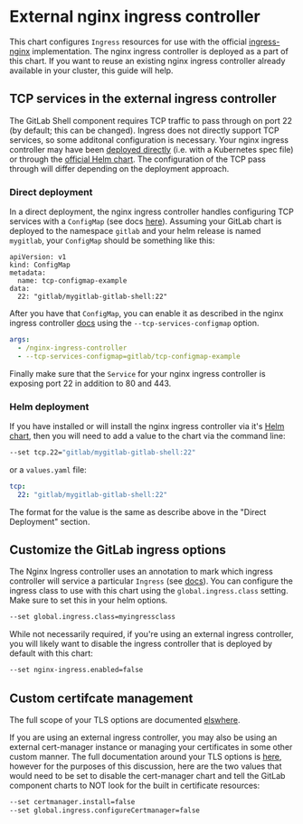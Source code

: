 # External nginx ingress controller

This chart configures `Ingress` resources for use with the official
[ingress-nginx](https://github.com/kubernetes/ingress-nginx) implementation. The
nginx ingress controller is deployed as a part of this chart. If you want to
reuse an existing nginx ingress controller already available in your cluster,
this guide will help.

## TCP services in the external ingress controller

The GitLab Shell component requires TCP traffic to pass through on
port 22 (by default; this can be changed). Ingress does not directly support TCP services, so some additonal configuration is necessary. Your nginx ingress controller may have been [deployed directly](https://github.com/kubernetes/ingress-nginx/blob/master/docs/deploy/index.md) (i.e. with a Kubernetes spec file) or through the [official Helm chart](https://github.com/helm/charts/tree/master/stable/nginx-ingress). The configuration of the TCP pass through will differ depending on the deployment approach.

### Direct deployment

In a direct deployment, the nginx ingress controller handles configuring TCP services with a
`ConfigMap` (see docs [here](https://github.com/kubernetes/ingress-nginx/blob/master/docs/user-guide/exposing-tcp-udp-services.md)).
Assuming your GitLab chart is deployed to the namespace `gitlab` and your helm
release is named `mygitlab`, your `ConfigMap` should be something like this:

```
apiVersion: v1
kind: ConfigMap
metadata:
  name: tcp-configmap-example
data:
  22: "gitlab/mygitlab-gitlab-shell:22"
```

After you have that `ConfigMap`, you can enable it as described in the nginx
ingress controller [docs](https://github.com/kubernetes/ingress-nginx/blob/master/docs/user-guide/exposing-tcp-udp-services.md)
using the `--tcp-services-configmap` option.

```yaml
args:
  - /nginx-ingress-controller
  - --tcp-services-configmap=gitlab/tcp-configmap-example
```

Finally make sure that the `Service` for your nginx ingress controller is exposing
port 22 in addition to 80 and 443.

### Helm deployment

If you have installed or will install the nginx ingress controller via it's [Helm chart](https://github.com/helm/charts/tree/master/stable/nginx-ingress), then you will need to add a value to the chart via the command line:

```bash
--set tcp.22="gitlab/mygitlab-gitlab-shell:22"
```

or a `values.yaml` file:

```yaml
tcp:
  22: "gitlab/mygitlab-gitlab-shell:22"
```

The format for the value is the same as describe above in the "Direct Deployment" section.

## Customize the GitLab ingress options

The Nginx Ingress controller uses an annotation to mark which ingress controller
will service a particular `Ingress` (see [docs](https://github.com/kubernetes/ingress-nginx#annotation-ingressclass)).
You can configure the ingress class to use with this chart using the
`global.ingress.class` setting. Make sure to set this in your helm options.

```bash
--set global.ingress.class=myingressclass
```

While not necessarily required, if you're using an external ingress controller, you will likely want to
disable the ingress controller that is deployed by default with this chart:

```bash
--set nginx-ingress.enabled=false
```

## Custom certifcate management

The full scope of your TLS options are documented [elswhere](https://gitlab.com/gitlab-org/charts/gitlab/blob/master/doc/installation/tls.md).

If you are using an external ingress controller, you may also be using an external cert-manager instance
or managing your certificates in some other custom manner. The full documentation around your TLS options is [here](https://gitlab.com/gitlab-org/charts/gitlab/blob/master/doc/installation/tls.md),
however for the purposes of this discussion, here are the two values that would need to be set to disable the cert-manager chart and tell
the GitLab component charts to NOT look for the built in certificate resources:

```bash
--set certmanager.install=false
--set global.ingress.configureCertmanager=false
```
